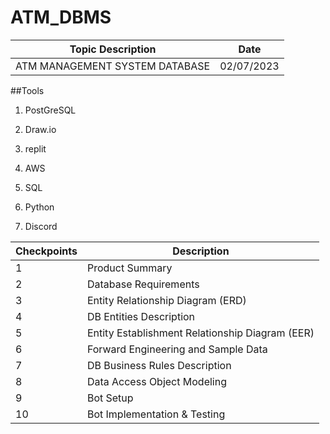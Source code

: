 # ATM_DBMS

|       Topic Description        |                   Date                     |
| ------------------------------ | ------------------------------------------ |
|ATM MANAGEMENT SYSTEM DATABASE  |                02/07/2023                  |




##Tools

1. PostGreSQL

2. Draw.io

3. replit

4. AWS

5. SQL

6. Python

7. Discord



| Checkpoints |                      Description                  |
| ----------- | ------------------------------------------------- | 
|     1       | Product Summary                                   |
|     2       | Database Requirements                             |
|     3       | Entity Relationship Diagram (ERD)                 |
|     4       | DB Entities Description                           |
|     5       | Entity Establishment Relationship Diagram  (EER)  |
|     6       | Forward Engineering and Sample Data               |
|     7       | DB Business Rules Description                     |
|     8       | Data Access Object Modeling                       |
|     9       | Bot Setup                                         |
|     10      | Bot Implementation & Testing                      |

